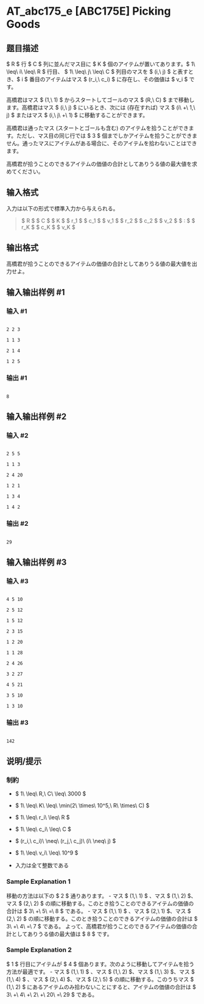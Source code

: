 # AT_abc175_e [ABC175E] Picking Goods

## 题目描述

[problemUrl]: https://atcoder.jp/contests/abc175/tasks/abc175_e

$ R $ 行 $ C $ 列に並んだマス目に $ K $ 個のアイテムが置いてあります。$ 1\ \leq\ i\ \leq\ R $ 行目、 $ 1\ \leq\ j\ \leq\ C $ 列目のマスを $ (i,\ j) $ と表すとき、$ i $ 番目のアイテムはマス $ (r_i,\ c_i) $ に存在し、その価値は $ v_i $ です。

高橋君はマス $ (1,\ 1) $ からスタートしてゴールのマス $ (R,\ C) $ まで移動します。高橋君はマス $ (i,\ j) $ にいるとき、次には (存在すれば) マス $ (i\ +\ 1,\ j) $ またはマス $ (i,\ j\ +\ 1) $ に移動することができます。

高橋君は通ったマス (スタートとゴールも含む) のアイテムを拾うことができます。ただし、マス目の同じ行では $ 3 $ 個までしかアイテムを拾うことができません。通ったマスにアイテムがある場合に、そのアイテムを拾わないことはできます。

高橋君が拾うことのできるアイテムの価値の合計としてありうる値の最大値を求めてください。

## 输入格式

入力は以下の形式で標準入力から与えられる。

> $ R $ $ C $ $ K $ $ r_1 $ $ c_1 $ $ v_1 $ $ r_2 $ $ c_2 $ $ v_2 $ $ : $ $ r_K $ $ c_K $ $ v_K $

## 输出格式

高橋君が拾うことのできるアイテムの価値の合計としてありうる値の最大値を出力せよ。

## 输入输出样例 #1

### 输入 #1

```
2 2 3
1 1 3
2 1 4
1 2 5
```

### 输出 #1

```
8
```

## 输入输出样例 #2

### 输入 #2

```
2 5 5
1 1 3
2 4 20
1 2 1
1 3 4
1 4 2
```

### 输出 #2

```
29
```

## 输入输出样例 #3

### 输入 #3

```
4 5 10
2 5 12
1 5 12
2 3 15
1 2 20
1 1 28
2 4 26
3 2 27
4 5 21
3 5 10
1 3 10
```

### 输出 #3

```
142
```

## 说明/提示

### 制約

- $ 1\ \leq\ R,\ C\ \leq\ 3000 $
- $ 1\ \leq\ K\ \leq\ \min(2\ \times\ 10^5,\ R\ \times\ C) $
- $ 1\ \leq\ r_i\ \leq\ R $
- $ 1\ \leq\ c_i\ \leq\ C $
- $ (r_i,\ c_i)\ \neq\ (r_j,\ c_j)\ (i\ \neq\ j) $
- $ 1\ \leq\ v_i\ \leq\ 10^9 $
- 入力は全て整数である

### Sample Explanation 1

移動の方法は以下の $ 2 $ 通りあります。 - マス $ (1,\ 1) $ 、マス $ (1,\ 2) $、マス $ (2,\ 2) $ の順に移動する。このとき拾うことのできるアイテムの価値の合計は $ 3\ +\ 5\ =\ 8 $ である。 - マス $ (1,\ 1) $ 、マス $ (2,\ 1) $、マス $ (2,\ 2) $ の順に移動する。このとき拾うことのできるアイテムの価値の合計は $ 3\ +\ 4\ =\ 7 $ である。 よって、高橋君が拾うことのできるアイテムの価値の合計としてありうる値の最大値は $ 8 $ です。

### Sample Explanation 2

$ 1 $ 行目にアイテムが $ 4 $ 個あります。次のように移動してアイテムを拾う方法が最適です。 - マス $ (1,\ 1) $ 、マス $ (1,\ 2) $、マス $ (1,\ 3) $、マス $ (1,\ 4) $ 、マス $ (2,\ 4) $、マス $ (2,\ 5) $ の順に移動する。このうちマス $ (1,\ 2) $ にあるアイテムのみ拾わないことにすると、アイテムの価値の合計は $ 3\ +\ 4\ +\ 2\ +\ 20\ =\ 29 $ である。